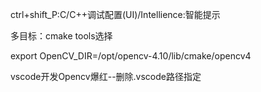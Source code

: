 ctrl+shift_P:C/C++调试配置(UI)/Intellience:智能提示

多目标：cmake tools选择

export OpenCV_DIR=/opt/opencv-4.10/lib/cmake/opencv4

vscode开发Opencv爆红--删除.vscode路径指定
